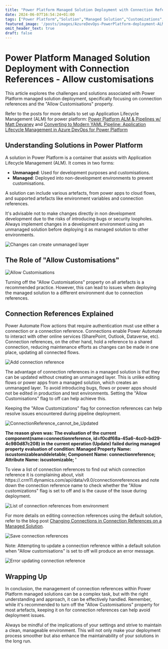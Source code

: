 ```yaml
---
title: "Power Platform Managed Solution Deployment with Connection References - Allow customisations"
date: 2024-06-07T16:54:24+01:00
tags: ["Power Platform","Solution","Managed Solution","Customizations","ALM"]
featured_image: '/posts/images/AzureDevOps-PowerPlatform-deployment-ALM-ConnectionReferences/ConnectionReference_cannot_be_Updated.png'
omit_header_text: true
draft: false
---
```


# Power Platform Managed Solution Deployment with Connection References - Allow customisations

This article explores the challenges and solutions associated with Power Platform managed solution deployment, specifically focusing on connection references and the "Allow Customisations" property.

Refer to the posts for more details to set up Application Lifecycle Management (ALM) for power platform: [Power Platform ALM & Pipelines w/ Matt Devaney](https://www.youtube.com/watch?v=wQe7n62RRNU) and [Converting to Modern YAML Pipeline: Application Lifecycle Management in Azure DevOps for Power Platform](https://reshmee.netlify.app/posts/powerplatform-convert-classic-pipeline-to-modern-pipeline/)

## Understanding Solutions in Power Platform

A solution in Power Platform is a container that assists with Application Lifecycle Management (ALM). It comes in two forms:
- **Unmanaged**: Used for development purposes and customisations.
- **Managed**: Deployed into non-development environments to prevent customisations.

A solution can include various artefacts, from power apps to cloud flows, and supported artefacts like environment variables and connection references.

It's advisable not to make changes directly in non development development due to the risks of introducing bugs or security loopholes. Always implement changes in a development environment using an unmanaged solution before deploying it as managed solution to other environments.

![Changes can create unmanaged layer](../images/AzureDevOps-PowerPlatform-deployment-ALM-ConnectionReferences/AllowCustomisations_objects.png)

## The Role of "Allow Customisations"

![Allow Customisations](../images/AzureDevOps-PowerPlatform-deployment-ALM-ConnectionReferences/AllCustomisation.png)

Turning off the "Allow Customisations" property on all artefacts is a recommended practice. However, this can lead to issues when deploying the managed solution to a different environment due to connection references.

## Connection References Explained

Power Automate Flow actions that require authentication must use either a connection or a connection reference. Connections enable Power Automate to interact with other online services (SharePoint, Outlook, Dataverse, etc). Connection references, on the other hand, hold a reference to a shared connection, reducing maintenance efforts as changes can be made in one place, updating all connected flows.

![Add connection reference](../images/AzureDevOps-PowerPlatform-deployment-ALM-ConnectionReferences/AddConnectionReference.png)

The advantage of connection references in a managed solution is that they can be updated without creating an unmanaged layer. This is unlike editing flows or power apps from a managed solution, which creates an unmanaged layer. To avoid introducing bugs, flows or power apps should not be edited in production and test environments. Setting the "Allow Customisations" flag to off can help achieve this.

Keeping the "Allow Customizations"  flag for connection references can help resolve issues encountered during pipeline deployment.

![ConnectionReference_cannot_be_Updated](../images/AzureDevOps-PowerPlatform-deployment-ALM-ConnectionReferences/ConnectionReference_cannot_be_Updated.png)

**The reason given was: The evaluation of the current component(name=connectionreference, id=f0cdf68a-45a6-4cc0-bd29-4c980d87c208) in the current operation (Update) failed during managed property evaluation of condition: Managed Property Name: iscustomizableanddeletable; Component Name: connectionreference; Attribute Name: iscustomizable; '**

To view a list of connection references to find out which connection reference it is complaining about, visit https://<url>.crm11.dynamics.com/api/data/v9.0/connectionreferences and note down the connection reference name to check whether the "Allow customizations" flag is set to off and is the cause of the issue during deployment.

![List of connection references from environment](../images/AzureDevOps-PowerPlatform-deployment-ALM-ConnectionReferences/listofconnectionreferencesfromenvironment.png)

For more details on editing connection references using the default solution, refer to the blog post [Changing Connections in Connection References on a Managed Solution](https://ashiqf.com/2023/01/31/changing-connections-in-connection-references-on-a-managed-solution/).

![Save connection references](../images/AzureDevOps-PowerPlatform-deployment-ALM-ConnectionReferences/SaveChangesToConnectionReferences.png)

Note: Attempting to update a connection reference within a default solution when "Allow customisations" is set to off will produce an error message.

![Error updating connection reference](../images/AzureDevOps-PowerPlatform-deployment-ALM-ConnectionReferences/Error_Updating_ConnectionReference.png)

## Wrapping Up

In conclusion, the management of connection references within Power Platform managed solutions can be a complex task, but with the right understanding and approach, it can be effectively handled. Remember, while it's recommended to turn off the "Allow Customisations" property for most artefacts, keeping it on for connection references can help avoid deployment issues. 

Always be mindful of the implications of your settings and strive to maintain a clean, manageable environment. This will not only make your deployment process smoother but also enhance the maintainability of your solutions in the long run.
